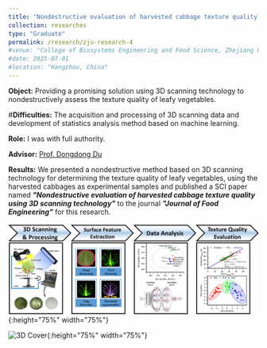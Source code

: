 ```yaml
---
title: "Nondestructive evaluation of harvested cabbage texture quality using 3D scanning technology (October 2023 - February 2024)"
collection: researches
type: "Graduate"
permalink: /research/zju-research-4
#venue: "College of Biosystems Engineering and Food Science, Zhejiang University"
#date: 2025-07-01
#location: "Hangzhou, China"
---
```


**Object:** Providing a promising solution using 3D scanning technology to nondestructively assess the texture quality of leafy vegetables.

#**Difficulties:** The acquisition and processing of 3D scanning data and development of statistics analysis method based on machine learning.

**Role:** I was with full authority.

**Advisor:** [Prof. Dongdong Du](https://person.zju.edu.cn/Dudd)

**Results:** We presented a nondestructive method based on 3D scanning technology for determining the texture quality of leafy vegetables, using the harvested cabbages as experimental samples and published a SCI paper named ***"Nondestructive evaluation of harvested cabbage texture quality using 3D scanning technology"*** to the journal ***"Journal of Food Engineering"*** for this research.

![3D Graphical Abstract](../images/3DGraphicalAbstract.jpg "3D Graphical abstract"){:height="75%" width="75%"} 

![3D Cover](../images/3DCover.png "3D cover"){:height="75%" width="75%"} 
